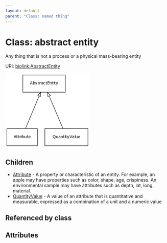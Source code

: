 ```yaml
---
layout: default
parent: "Class: named thing"
---
```



# Class: abstract entity


Any thing that is not a process or a physical mass-bearing entity

URI: [biolink:AbstractEntity](https://w3id.org/biolink/vocab/AbstractEntity)

![img](images/AbstractEntity.png)

## Children

 * [Attribute](Attribute.md) - A property or characteristic of an entity. For example, an apple may have properties such as color, shape, age, crispiness. An environmental sample may have attributes such as depth, lat, long, material.
 * [QuantityValue](QuantityValue.md) - A value of an attribute that is quantitative and measurable, expressed as a combination of a unit and a numeric value

## Referenced by class


## Attributes


